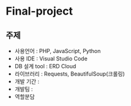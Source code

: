 Final-project
=====

주제
------
- 사용언어 : PHP, JavaScript, Python
- 사용 IDE : Visual Studio Code
- DB 설계 tool : ERD Cloud [](https://www.erdcloud.com/d/Jhbdz3qkTWXgCwCBY)
- 라이브러리 : Requests, BeautifulSoup(크롤링)
- 개발 기간 : 
- 개발팀 : 
- 역할분담
